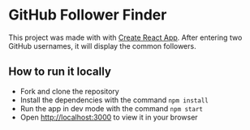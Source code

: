 # GitHub Follower Finder

This project was made with with [Create React App](https://github.com/facebook/create-react-app).
After entering two GitHub usernames, it will display the common followers.

## How to run it locally

- Fork and clone the repository
- Install the dependencies with the command `npm install`
- Run the app in dev mode with the command `npm start`
- Open [http://localhost:3000](http://localhost:3000) to view it in your browser
